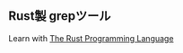 ## Rust製 grepツール

Learn with [The Rust Programming Language](https://doc.rust-jp.rs/book-ja/ch12-00-an-io-project.html)
